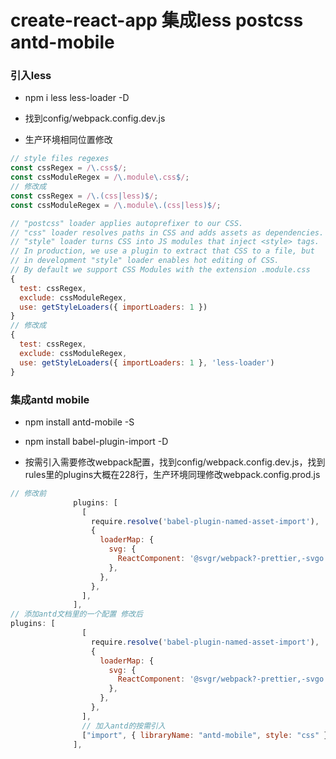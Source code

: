 # create-react-app 集成less postcss antd-mobile

### 引入less
- npm i less less-loader -D

- 找到config/webpack.config.dev.js

- 生产环境相同位置修改

```js
// style files regexes
const cssRegex = /\.css$/;
const cssModuleRegex = /\.module\.css$/;
// 修改成
const cssRegex = /\.(css|less)$/;
const cssModuleRegex = /\.module\.(css|less)$/;

// "postcss" loader applies autoprefixer to our CSS.
// "css" loader resolves paths in CSS and adds assets as dependencies.
// "style" loader turns CSS into JS modules that inject <style> tags.
// In production, we use a plugin to extract that CSS to a file, but
// in development "style" loader enables hot editing of CSS.
// By default we support CSS Modules with the extension .module.css
{
  test: cssRegex,
  exclude: cssModuleRegex,
  use: getStyleLoaders({ importLoaders: 1 })
}
// 修改成
{
  test: cssRegex,
  exclude: cssModuleRegex,
  use: getStyleLoaders({ importLoaders: 1 }, 'less-loader')
}
```

### 集成antd mobile

- npm install antd-mobile -S

- npm install babel-plugin-import -D

- 按需引入需要修改webpack配置，找到config/webpack.config.dev.js，找到rules里的plugins大概在228行，生产环境同理修改webpack.config.prod.js

```js
// 修改前
              plugins: [
                [
                  require.resolve('babel-plugin-named-asset-import'),
                  {
                    loaderMap: {
                      svg: {
                        ReactComponent: '@svgr/webpack?-prettier,-svgo![path]',
                      },
                    },
                  },
                ],
              ],
// 添加antd文档里的一个配置 修改后
plugins: [
                [
                  require.resolve('babel-plugin-named-asset-import'),
                  {
                    loaderMap: {
                      svg: {
                        ReactComponent: '@svgr/webpack?-prettier,-svgo![path]',
                      },
                    },
                  },
                ],
                // 加入antd的按需引入
                ["import", { libraryName: "antd-mobile", style: "css" }] // `style: true` 会加载 less 文件
              ],
```


